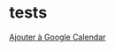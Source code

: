 # tests
[Ajouter à Google Calendar](https://raw.githubusercontent.com/MojoTest/tests/main/event.ics)
